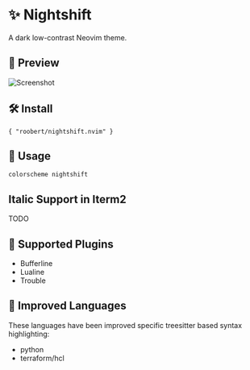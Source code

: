 # :sparkles: Nightshift

A dark low-contrast Neovim theme.

## :dragon: Preview

![Screenshot](https://user-images.githubusercontent.com/226654/204131002-5ee1650b-784b-499a-b1c9-e28bd55250b6.png)

## :hammer_and_wrench: Install

```
{ "roobert/nightshift.nvim" }
```

## :squid: Usage

```
colorscheme nightshift
```

## Italic Support in Iterm2

TODO

## :snake: Supported Plugins

- Bufferline
- Lualine
- Trouble

## :snake: Improved Languages

These languages have been improved specific treesitter based syntax highlighting:

- python
- terraform/hcl
